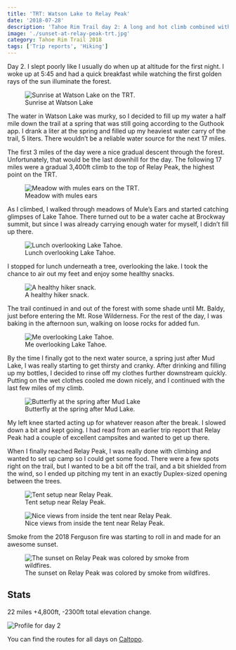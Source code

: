 ```yaml
---
title: 'TRT: Watson Lake to Relay Peak'
date: '2018-07-28'
description: 'Tahoe Rim Trail day 2: A long and hot climb combined with the longest dry stretch on the trail'
image: './sunset-at-relay-peak-trt.jpg'
category: Tahoe Rim Trail 2018
tags: ['Trip reports', 'Hiking']
---
```


Day 2. I slept poorly like I usually do when up at altitude for the first night. I woke up at 5:45 and had a quick breakfast while watching the first golden rays of the sun illuminate the forest.

<figure>
  <img src="watson-lake-sunrise.jpg" alt="Sunrise at Watson Lake on the TRT.">
  <figcaption>Sunrise at Watson Lake</figcaption>
</figure>

The water in Watson Lake was murky, so I decided to fill up my water a half mile down the trail at a spring that was still going according to the Guthook app. I drank a liter at the spring and filled up my heaviest water carry of the trail, 5 liters. There wouldn’t be a reliable water source for the next 17 miles.

The first 3 miles of the day were a nice gradual descent through the forest. Unfortunately, that would be the last downhill for the day. The following 17 miles were a gradual 3,400ft climb to the top of Relay Peak, the highest point on the TRT.

<figure>
  <img src="meadow-with-mules-ears.jpg" alt="Meadow with mules ears on the TRT.">
  <figcaption>Meadow with mules ears</figcaption>
</figure>

As I climbed, I walked through meadows of Mule’s Ears and started catching glimpses of Lake Tahoe. There turned out to be a water cache at Brockway summit, but since I was already carrying enough water for myself, I didn’t fill up there.

<figure class="full-width">
  <img src="lunch-overlooking-lake-tahoe.jpg" alt="Lunch overlooking Lake Tahoe.">
  <figcaption>Lunch overlooking Lake Tahoe.</figcaption>
</figure>

I stopped for lunch underneath a tree, overlooking the lake. I took the chance to air out my feet and enjoy some healthy snacks.

<figure>
  <img src="healthy-hiker-snack.jpg" alt="A healthy hiker snack.">
  <figcaption>A healthy hiker snack.</figcaption>
</figure>

The trail continued in and out of the forest with some shade until Mt. Baldy, just before entering the Mt. Rose Wilderness. For the rest of the day, I was baking in the afternoon sun, walking on loose rocks for added fun.

<figure>
  <img src="me-overlooking-lake-tahoe.jpg" alt="Me overlooking Lake Tahoe.">
  <figcaption>Me overlooking Lake Tahoe.</figcaption>
</figure>

By the time I finally got to the next water source, a spring just after Mud Lake, I was really starting to get thirsty and cranky. After drinking and filling up my bottles, I decided to rinse off my clothes further downstream quickly. Putting on the wet clothes cooled me down nicely, and I continued with the last few miles of my climb.

<figure>
  <img src="butterfly-near-spring-on-trt.jpg" alt="Butterfly at the spring after Mud Lake">
  <figcaption>Butterfly at the spring after Mud Lake.</figcaption>
</figure>

My left knee started acting up for whatever reason after the break. I slowed down a bit and kept going. I had read from an earlier trip report that Relay Peak had a couple of excellent campsites and wanted to get up there.

When I finally reached Relay Peak, I was really done with climbing and wanted to set up camp so I could get some food. There were a few spots right on the trail, but I wanted to be a bit off the trail, and a bit shielded from the wind, so I ended up pitching my tent in an exactly Duplex-sized opening between the trees.

<figure>
  <img src="tent-set-up-on-relay-peak-trt.jpg" alt="Tent setup near Relay Peak.">
  <figcaption>Tent setup near Relay Peak.</figcaption>
</figure>

<figure class="full-width">
  <img src="inside-the-tent-at-relay-peak-trt.jpg" alt="Nice views from inside the tent near Relay Peak.">
  <figcaption>Nice views from inside the tent near Relay Peak.</figcaption>
</figure>

Smoke from the 2018 Ferguson fire was starting to roll in and made for an awesome sunset.

<figure>
  <img src="sunset-at-relay-peak-trt.jpg" alt="The sunset on Relay Peak was colored by smoke from wildfires.">
  <figcaption>The sunset on Relay Peak was colored by smoke from wildfires.</figcaption>
</figure>

## Stats

22 miles +4,800ft, -2300ft total elevation change.

![Profile for day 2](trt-day2-profile.png)

You can find the routes for all days on [Caltopo](https://caltopo.com/m/HJ0L).
